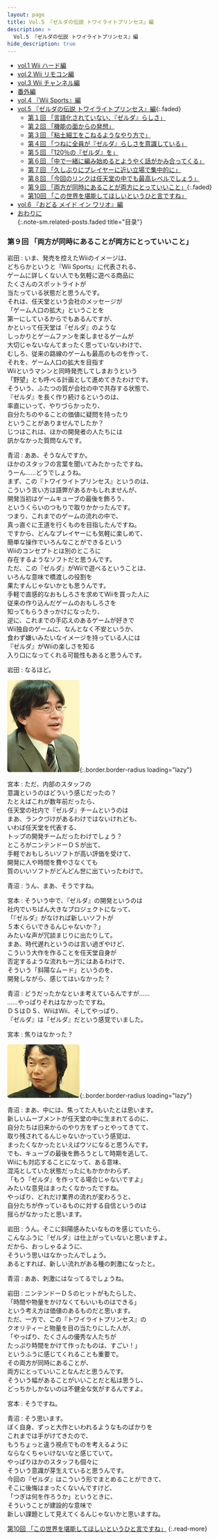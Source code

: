 ```yaml
---
layout: page
title: Vol.5 『ゼルダの伝説 トワイライトプリンセス』編
description: >
  Vol.5 『ゼルダの伝説 トワイライトプリンセス』編
hide_description: true
---
```




* [vol.1 Wii ハード編](../../vol1/1/)<br>
* [vol.2 Wii リモコン編](../../vol2/1/)<br>
* [vol.3 Wii チャンネル編](../../vol3/1/)<br>
* [番外編](../../vol_ext/1/)<br>
* [vol.4 『Wii Sports』編](../../vol4/1/)<br>
* [vol.5 『ゼルダの伝説 トワイライトプリンセス』編](javascript:void(0)){:.faded}<br>
  * [第１回 「言語化されていない、『ゼルダ』らしさ」](1.md)<br>
  * [第２回 「機能の面からの発想」](2.md)<br>
  * [第３回 「粘土細工をこねるようなやり方で」](3.md)<br>
  * [第４回 「つねに全員が『ゼルダ』らしさを意識している」](4.md)<br>
  * [第５回 「120％の『ゼルダ』を」](5.md)<br>
  * [第６回 「中で一緒に編み始めるとようやく話がかみ合ってくる」](6.md)<br>
  * [第７回 「久しぶりにプレイヤーに近い立場で集中的に」](7.md)<br>
  * [第８回 「今回のリンクは任天堂の中でも最高レベルでしょう」](8.md)<br>
  * [第９回 「両方が同時にあることが両方にとっていいこと」](javascript:void(0)){:.faded}<br>
  * [第10回 「この世界を堪能してほしいというひと言ですね」](10.md)<br>
* [vol.6 『おどる メイド イン ワリオ』編](../../vol6/1/)<br>
* [おわりに ](../../afterword/1/)<br>
{:.note-sm.related-posts.faded title="目录"}




### 第９回 「両方が同時にあることが両方にとっていいこと」

岩田
: いま、発売を控えたWiiのイメージは、<br>どちらかというと『Wii Sports』に代表される、<br>ゲームに詳しくない人でも気軽に遊べる商品に<br>たくさんのスポットライトが<br>当たっている状態だと思うんです。<br>それは、任天堂という会社のメッセージが<br>「ゲーム人口の拡大」ということを<br>第一にしているからでもあるんですが、<br>かといって任天堂は『ゼルダ』のような<br>しっかりとゲームファンを楽しませるゲームが<br>大切じゃないなんてまったく思っていないわけで、<br>むしろ、従来の路線のゲームも最高のものを作って、<br>それを、ゲーム人口の拡大を目指す<br>Wiiというマシンと同時発売してしまおうという<br>「野望」とも呼べる計画として進めてきたわけです。<br>そういう、ふたつの質が会社の中で共存する状態で、<br>『ゼルダ』を長く作り続けるというのは、<br>率直にいって、やりづらかったり、<br>自分たちのやることの価値に疑問を持ったり<br>ということがありませんでしたか？<br>じつはこれは、ほかの開発者の人たちには<br>訊かなかった質問なんです。

青沼
: ああ、そうなんですか。<br>ほかのスタッフの言葉を聞いてみたかったですね。<br>うーん……どうでしょうね。<br>まず、この『トワイライトプリンセス』というのは、<br>こういう言い方は語弊があるかもしれませんが、<br>開発当初はゲームキューブの最後を飾ろう、<br>というくらいのつもりで取りかかったんです。<br>つまり、これまでのゲームの流れの中で、<br>真っ直ぐに王道を行くものを目指したんですね。<br>ですから、どんなプレイヤーにも気軽に楽しめて、<br>簡単な操作でいろんなことができるという<br>Wiiのコンセプトとは別のところに<br>存在するようなソフトだと思うんです。<br>ただ、この『ゼルダ』がWiiで遊べるということは、<br>いろんな意味で橋渡しの役割を<br>果たすんじゃないかとも思うんです。<br>手軽で直感的なおもしろさを求めてWiiを買った人に<br>従来の作り込んだゲームのおもしろさを<br>知ってもらうきっかけになったり、<br>逆に、これまでの手応えのあるゲームが好きで<br>Wii独自のゲームに、なんとなく不安というか、<br>食わず嫌いみたいなイメージを持っている人には<br>『ゼルダ』がWiiの楽しさを知る<br>入り口になってくれる可能性もあると思うんです。

岩田
: なるほど。

![](/interviews/jp/wii/hardware/vol5/img/p79.jpg){:.border.border-radius loading="lazy"}

宮本
: ただ、内部のスタッフの<br>意識というのはどういう感じだったの？<br>たとえばこれが数年前だったら、<br>任天堂の社内で『ゼルダ』チームというのは<br>まあ、ランクづけがあるわけではないけれども、<br>いわば任天堂を代表する、<br>トップの開発チームだったわけでしょう？<br>ところがニンテンドーＤＳが出て、<br>手軽でおもしろいソフトが高い評価を受けて、<br>開発に人や時間を費やさなくても<br>質のいいソフトがどんどん世に出ていったわけで。

青沼
: うん、まあ、そうですね。

宮本
: そういう中で、『ゼルダ』の開発というのは<br>社内でいちばん大きなプロジェクトになって、<br>「『ゼルダ』がなければ新しいソフトが<br>５本くらいできるんじゃないか？」<br>みたいな声が冗談まじりに出たりして。<br>まあ、時代遅れというのは言い過ぎやけど、<br>こういう大作を作ることを任天堂自身が<br>否定するような流れも一方にはあるわけで、<br>そういう「斜陽なムード」というのを、<br>開発しながら、感じてはいなかった？

青沼
: どうだったかなといま考えているんですが……<br>……やっぱりそれはなかったですね。<br>ＤＳはＤＳ、WiiはWii、そしてやっぱり、<br>『ゼルダ』は『ゼルダ』だという感覚でいました。

宮本
: 焦りはなかった？

![](/interviews/jp/wii/hardware/vol5/img/p80.jpg){:.border.border-radius loading="lazy"}

青沼
: まあ、中には、焦ってた人もいたとは思います。<br>新しいムーブメントが任天堂の中に生まれてるのに、<br>自分たちは旧来からのやり方をずっとやってきてて、<br>取り残されてるんじゃないかっていう感覚は、<br>まったくなかったといえばウソになると思うんです。<br>でも、キューブの最後を飾ろうとして時期を逃して、<br>Wiiにも対応することになって、ある意味、<br>混沌としていた状態だったにもかかかわらず、<br>「もう『ゼルダ』を作ってる場合じゃないですよ」<br>みたいな意見はまったくなかったですね。<br>やっぱり、どれだけ業界の流れが変わろうと、<br>自分たちが作っているものに対する自信というのは<br>揺らがなかったと思います。

岩田
: うん。そこに斜陽感みたいなものを感じていたら、<br>こんなふうに『ゼルダ』は仕上がっていないと思いますよ。<br>だから、おっしゃるように、<br>そういう思いはなかったんでしょう。<br>あるとすれば、新しい流れがある種の刺激になったと。

青沼
: ああ、刺激にはなってるでしょうね。

岩田
: ニンテンドーＤＳのヒットがもたらした、<br>「時間や物量をかけなくてもいいものはできる」<br>という考え方は価値のあるものだと思います。<br>ただ、一方で、この『トワイライトプリンセス』の<br>クオリティーと物量を目の当たりにした人が、<br>「やっぱり、たくさんの優秀な人たちが<br>たっぷり時間をかけて作ったものは、すごい！」<br>というふうに感じてくれることも重要で。<br>その両方が同時にあることが、<br>両方にとっていいことなんだと思うんです。<br>そういう幅があることがいいことだと私は思うし、<br>どっちかしかないのは不健全な気がするんですよ。

宮本
: そうですね。

青沼
: そう思います。<br>ぼく自身、ずっと大作といわれるようなものばかりを<br>これまでは手がけてきたので、<br>もうちょっと違う視点でものを考えるように<br>ならなくちゃいけないなと感じていて。<br>やっぱりほかのスタッフも個々に<br>そういう意識が芽生えていると思うんです。<br>今回の『ゼルダ』はこういう形でまとめることができて、<br>そこに後悔はまったくないんですけど、<br>「つぎは何を作ろうか」というときに、<br>そういうことが建設的な意味で<br>新しい課題として見えてくるんじゃないかと思いますね。<br>

[第10回 「この世界を堪能してほしいというひと言ですね」](10.md)
{:.read-more}
